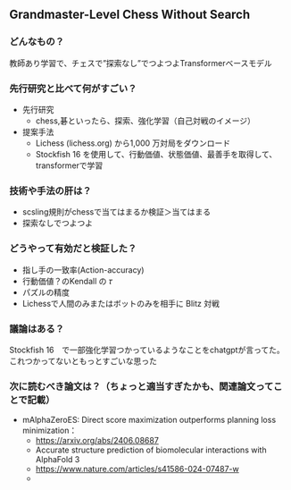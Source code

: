 ## Grandmaster-Level Chess Without Search

### どんなもの？

教師あり学習で、チェスで”探索なし”でつよつよTransformerベースモデル

### 先行研究と比べて何がすごい？

- 先行研究
    - chess,碁といったら、探索、強化学習（自己対戦のイメージ）
- 提案手法
    - Lichess (lichess.org) から1,000 万対局をダウンロード
    - Stockfish 16 を使用して、行動価値、状態価値、最善手を取得して、transformerで学習

### 技術や手法の肝は？

- scsling規則がchessで当てはまるか検証＞当てはまる
- 探索なしでつよつよ

### どうやって有効だと検証した？

- 指し手の一致率(Action-accuracy)
- 行動価値？のKendall の 𝜏
- パズルの精度
- Lichessで人間のみまたはボットのみを相手に Blitz 対戦

### 議論はある？

Stockfish 16　で一部強化学習つかっているようなことをchatgptが言ってた。これつかってないともっとすごいな思った

### 次に読むべき論文は？（ちょっと適当すぎたかも、関連論文ってことで記載）

- mAlphaZeroES: Direct score maximization outperforms planning loss minimization：
    - https://arxiv.org/abs/2406.08687
  - Accurate structure prediction of biomolecular interactions with AlphaFold 3
  - https://www.nature.com/articles/s41586-024-07487-w
  - 
